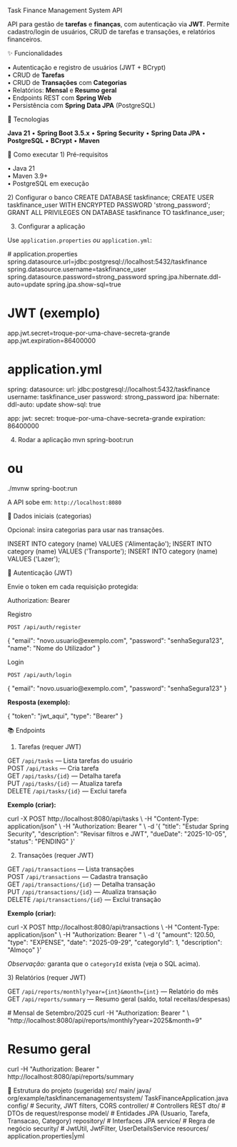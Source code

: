 Task Finance Management System API
<p>API para gestão de <strong>tarefas</strong> e <strong>finanças</strong>, com autenticação via <strong>JWT</strong>. Permite cadastro/login de usuários, CRUD de tarefas e transações, e relatórios financeiros.</p>
✨ Funcionalidades
<p>• Autenticação e registro de usuários (JWT + BCrypt)<br/> • CRUD de <strong>Tarefas</strong><br/> • CRUD de <strong>Transações</strong> com <strong>Categorias</strong><br/> • Relatórios: <strong>Mensal</strong> e <strong>Resumo geral</strong><br/> • Endpoints REST com <strong>Spring Web</strong><br/> • Persistência com <strong>Spring Data JPA</strong> (PostgreSQL)</p>
🧰 Tecnologias
<p><strong>Java 21</strong> • <strong>Spring Boot 3.5.x</strong> • <strong>Spring Security</strong> • <strong>Spring Data JPA</strong> • <strong>PostgreSQL</strong> • <strong>BCrypt</strong> • <strong>Maven</strong></p>
🚀 Como executar
1) Pré-requisitos
<p>• Java 21<br/> • Maven 3.9+<br/> • PostgreSQL em execução</p>
2) Configurar o banco
CREATE DATABASE taskfinance;
CREATE USER taskfinance_user WITH ENCRYPTED PASSWORD 'strong_password';
GRANT ALL PRIVILEGES ON DATABASE taskfinance TO taskfinance_user;

3) Configurar a aplicação
<p>Use <code>application.properties</code> <em>ou</em> <code>application.yml</code>:</p>
# application.properties
spring.datasource.url=jdbc:postgresql://localhost:5432/taskfinance
spring.datasource.username=taskfinance_user
spring.datasource.password=strong_password
spring.jpa.hibernate.ddl-auto=update
spring.jpa.show-sql=true

# JWT (exemplo)
app.jwt.secret=troque-por-uma-chave-secreta-grande
app.jwt.expiration=86400000

# application.yml
spring:
  datasource:
    url: jdbc:postgresql://localhost:5432/taskfinance
    username: taskfinance_user
    password: strong_password
  jpa:
    hibernate:
      ddl-auto: update
    show-sql: true

app:
  jwt:
    secret: troque-por-uma-chave-secreta-grande
    expiration: 86400000

4) Rodar a aplicação
mvn spring-boot:run
# ou
./mvnw spring-boot:run

<p>A API sobe em: <code>http://localhost:8080</code></p>
🧪 Dados iniciais (categorias)
<p>Opcional: insira categorias para usar nas transações.</p>
INSERT INTO category (name) VALUES ('Alimentação');
INSERT INTO category (name) VALUES ('Transporte');
INSERT INTO category (name) VALUES ('Lazer');

🔐 Autenticação (JWT)
<p>Envie o token em cada requisição protegida:</p>
Authorization: Bearer <seu_token_jwt>

Registro
<p><code>POST /api/auth/register</code></p>
{
  "email": "novo.usuario@exemplo.com",
  "password": "senhaSegura123",
  "name": "Nome do Utilizador"
}

Login
<p><code>POST /api/auth/login</code></p>
{
  "email": "novo.usuario@exemplo.com",
  "password": "senhaSegura123"
}

<p><strong>Resposta (exemplo):</strong></p>
{
  "token": "jwt_aqui",
  "type": "Bearer"
}

📚 Endpoints
1) Tarefas (requer JWT)
<p> GET <code>/api/tasks</code> — Lista tarefas do usuário<br/> POST <code>/api/tasks</code> — Cria tarefa<br/> GET <code>/api/tasks/{id}</code> — Detalha tarefa<br/> PUT <code>/api/tasks/{id}</code> — Atualiza tarefa<br/> DELETE <code>/api/tasks/{id}</code> — Exclui tarefa </p> <p><strong>Exemplo (criar):</strong></p>
curl -X POST http://localhost:8080/api/tasks \
  -H "Content-Type: application/json" \
  -H "Authorization: Bearer <TOKEN>" \
  -d '{
    "title": "Estudar Spring Security",
    "description": "Revisar filtros e JWT",
    "dueDate": "2025-10-05",
    "status": "PENDING"
  }'

2) Transações (requer JWT)
<p> GET <code>/api/transactions</code> — Lista transações<br/> POST <code>/api/transactions</code> — Cadastra transação<br/> GET <code>/api/transactions/{id}</code> — Detalha transação<br/> PUT <code>/api/transactions/{id}</code> — Atualiza transação<br/> DELETE <code>/api/transactions/{id}</code> — Exclui transação </p> <p><strong>Exemplo (criar):</strong></p>
curl -X POST http://localhost:8080/api/transactions \
  -H "Content-Type: application/json" \
  -H "Authorization: Bearer <TOKEN>" \
  -d '{
    "amount": 120.50,
    "type": "EXPENSE",
    "date": "2025-09-29",
    "categoryId": 1,
    "description": "Almoço"
  }'

<p><em>Observação:</em> garanta que o <code>categoryId</code> exista (veja o SQL acima).</p>
3) Relatórios (requer JWT)
<p> GET <code>/api/reports/monthly?year={int}&month={int}</code> — Relatório do mês<br/> GET <code>/api/reports/summary</code> — Resumo geral (saldo, total receitas/despesas) </p>
# Mensal de Setembro/2025
curl -H "Authorization: Bearer <TOKEN>" \
  "http://localhost:8080/api/reports/monthly?year=2025&month=9"

# Resumo geral
curl -H "Authorization: Bearer <TOKEN>" \
  http://localhost:8080/api/reports/summary

🧱 Estrutura do projeto (sugerida)
src/
  main/
    java/
      org/example/taskfinancemanagementsystem/
        TaskFinanceApplication.java
        config/          # Security, JWT filters, CORS
        controller/      # Controllers REST
        dto/             # DTOs de request/response
        model/           # Entidades JPA (Usuario, Tarefa, Transacao, Category)
        repository/      # Interfaces JPA
        service/         # Regra de negócio
        security/        # JwtUtil, JwtFilter, UserDetailsService
    resources/
      application.properties|yml
